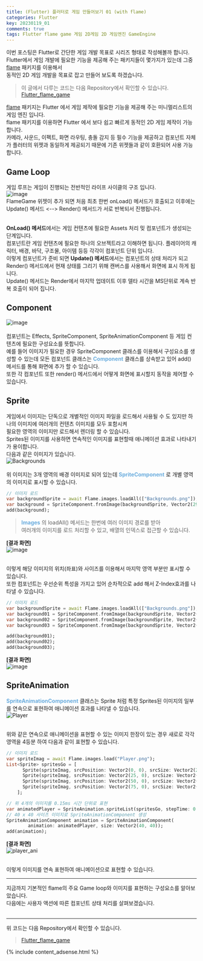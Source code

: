 ```yaml
---
title: (Flutter) 플러터로 게임 만들어보기 01 (with flame)
categories: Flutter
key: 20230119_01
comments: true
tags: Flutter flame game 게임 2D게임 2D 게임엔진 GameEngine
---
```


이번 포스팅은 Flutter로 간단한 게임 개발 목표로 시리즈 형태로 작성해볼까 합니다.<br/>
Flutter에서 게임 개발에 필요한 기능을 제공해 주는 패키지들이 몇가지가 있는데 그중 [flame](https://pub.dev/packages/flame) 패키지를 이용해서<br/>
동적인 2D 게임 개발을 목표로 잡고 만들어 보도록 하겠습니다.

<!--more-->

> 이 글에서 다루는 코드는 다음 Repository에서 확인할 수 있습니다.<br/>
> [Flutter_flame_game](https://github.com/tyeom/Flutter_flame_game)

[flame](https://pub.dev/packages/flame) 패키지는 Flutter 에서 게임 제작에 필요한 기능을 제공해 주는 미니멀리스트의 게임 엔진 입니다.<br/>
flame 패키지를 이용하면 Flutter 에서 보다 쉽고 빠르게 동적인 2D 게임 제작이 가능합니다.<br/>
카메라, 사운드, 이펙트, 화면 라우팅, 충돌 감지 등 필수 기능을 제공하고 컴포넌트 자체가 플러터의 위젯과 동일하게 제공되기 때문에 기존 위젯들과 같이 호환되어 사용 가능합니다.


Game Loop
-

게임 루프는 게임이 진행되는 전반적인 라이프 사이클의 구조 입니다.<br/>
![image](https://user-images.githubusercontent.com/13028129/213368744-7b1f9a0c-6573-4186-84d3-60429c3b1922.png)<br/>
FlameGame 위젯이 추가 되면 처음 최초 한번 onLoad() 메서드가 호출되고 이후에는 Update() 메서드 <--> Render() 메서드가 서로 반복되서 진행됩니다.<br/><br/>

**OnLoad() 메서드**에서는 게임 컨텐츠에 필요한 Assets 처리 밎 컴포넌트가 생성되는 단계입니다.<br/>
컴포넌트란 게임 컨텐츠에 필요한 하나의 오브젝트라고 이해하면 됩니다. 플레이어의 캐릭터, 배경, 바닥, 구조물, 아이템 등등 각각이 컴포넌트 단위 입니다.<br/>
이렇게 컴포넌트가 준비 되면 **Update() 메서드**에서는 컴포넌트의 상태 처리가 되고 Render() 메서드에서 현재 상태를 그리기 위해 캔버스를 사용해서 화면에 표시 하게 됩니다.<br/>
Update() 메서드는 Render에서 마지막 업데이트 이후 델타 시간을 MS단위로 계속 반복 호출이 되어 집니다.


Component
-

![image](https://user-images.githubusercontent.com/13028129/213626643-bb9eddd5-d5f6-46cc-942e-26d16e8f7e6b.png)<br/><br/>
컴포넌트는 Effects, SpriteComponent, SpriteAnimationComponent 등 게임 컨텐츠에 필요한 구성요소를 뜻합니다.<br/>
예를 들어 이미지가 필요한 경우 SpriteComponent 클래스를 이용해서 구성요소를 생성할 수 있는데 모든 컴포넌트 클래스는 **<span style="color: rgb(107, 173, 222);">Component</span>** 클래스를 상속받고 있어 
add() 메서드를 통해 화면에 추가 할 수 있습니다.<br/>
또한 각 컴포넌트 또한 render() 메서드에서 어떻게 화면에 표시할지 동작을 제어할 수 있습니다.


Sprite
-

게임에서 이미지는 단독으로 개별적인 이미지 파일을 로드해서 사용될 수 도 있지만 하나의 이미지에 여러개의 컨텐츠 이미지를 모두 포함시켜<br/>
필요한 영역의 이미지만 로드해서 렌더링 할 수 있습니다.<br/>
Sprites된 이미지를 사용하면 연속적인 이미지를 표현할때 애니메이션 효과로 나타내기가 용이합니다.<br/>
다음과 같은 이미지가 있습니다.<br/>
![Backgrounds](https://user-images.githubusercontent.com/13028129/213628182-efe99197-61b0-454a-b514-bf856baba746.png)<br/><br/>
위 이미지는 3개 영역의 배경 이미지로 되어 있는데 **<span style="color: rgb(107, 173, 222);">SpriteComponent</span>** 로 개별 영역의 이미지로 표시할 수 있습니다.<br/>
```dart
// 이미지 로드
var backgroundSprite = await Flame.images.loadAll(["Backgrounds.png"]);
var background = SpriteComponent.fromImage(backgroundSprite, Vector2(290, 0), Vector2(144, 280));
add(background);
```

> **<span style="color: rgb(107, 173, 222);">Images</span>** 의 loadAll() 메서드는 한번에 여러 이미지 경로를 받아<br/>
> 여러개의 이미지를 로드 처리할 수 있고, 배열의 인덱스로 접근할 수 있습니다.

**[결과 화면]**<br/>
![image](https://user-images.githubusercontent.com/13028129/213628766-b74cf9dc-d6c7-4c10-838d-4dbf4341e53b.png)<br/><br/>

이렇게 해당 이미지의 위치(좌표)와 사이즈를 이용해서 마지막 영역 부분만 표시할 수 있습니다.<br/>
또한 컴포넌트는 우선순위 특성을 가지고 있어 순차적으로 add 해서 Z-Index효과를 나타낼 수 있습니다.<br/>
```dart
// 이미지 로드
var backgroundSprite = await Flame.images.loadAll(["Backgrounds.png"]);
var background01 = SpriteComponent.fromImage(backgroundSprite, Vector2(290, 0), Vector2(144, 280));
var background02 = SpriteComponent.fromImage(backgroundSprite, Vector2(290, 0), Vector2(144, 280));
var background03 = SpriteComponent.fromImage(backgroundSprite, Vector2(290, 0), Vector2(144, 280));

add(background01);
add(background02);
add(background03);
```

**[결과 화면]**<br/>
![image](https://user-images.githubusercontent.com/13028129/213629187-75999e50-4797-46a0-9581-e440e84164a4.png)


SpriteAnimation
-

**<span style="color: rgb(107, 173, 222);">SpriteAnimationComponent</span>** 클래스는 Sprite 처럼 특정 Sprites된 이미지의 일부를 연속으로 표현하여 애니메이션 효과를 나타낼 수 있습니다.<br/>
![Player](https://user-images.githubusercontent.com/13028129/213638147-36def200-b7c6-4de8-859d-425f976ff8ec.png)<br/><br/>

위와 같은 연속으로 애니메이션을 표현할 수 있는 이미지 한장이 있는 경우 새로로 각각 영역을 4등분 하여 다음과 같이 표현할 수 있습니다.<br/>
```dart
// 이미지 로드
var spriteImag = await Flame.images.load("Player.png");
List<Sprite> spritesGo = [
      Sprite(spriteImag, srcPosition: Vector2(0, 0), srcSize: Vector2(24, 24)),
      Sprite(spriteImag, srcPosition: Vector2(25, 0), srcSize: Vector2(24, 24)),
      Sprite(spriteImag, srcPosition: Vector2(50, 0), srcSize: Vector2(24, 24)),
      Sprite(spriteImag, srcPosition: Vector2(75, 0), srcSize: Vector2(24, 24)),
    ];

// 위 4개의 이미지를 0.15ms 시간 단위로 표현
var animatedPlayer = SpriteAnimation.spriteList(spritesGo, stepTime: 0.15);
// 40 x 40 사이즈 이미지로 SpriteAnimationComponent 생성
SpriteAnimationComponent animation = SpriteAnimationComponent(
        animation: animatedPlayer, size: Vector2(40, 40));
add(animation);
```

**[결과 화면]**<br/>
![player_ani](https://user-images.githubusercontent.com/13028129/213640293-1c9f5cfa-7791-4b8d-b67a-8318d61fb729.gif)<br/><br/>

이렇게 이미지를 연속 표현하여 애니메이션으로 표현할 수 있습니다.

***

지금까지 기본적인 flame의 주요 Game loop와 이미지를 표현하는 구성요소를 알아보았습니다.<br/>
다음에는 사용자 액션에 따른 컴포넌트 상태 처리를 살펴보겠습니다.<br/><br/>


***

위 코드는 다음 Repository에서 확인할 수 있습니다.<br/>
> [Flutter_flame_game](https://github.com/tyeom/Flutter_flame_game)



{% include content_adsense.html %}
